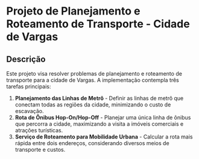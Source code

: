 # Projeto de Planejamento e Roteamento de Transporte - Cidade de Vargas

## Descrição

Este projeto visa resolver problemas de planejamento e roteamento de transporte para a cidade de Vargas. A implementação contempla três tarefas principais:
1. **Planejamento das Linhas de Metrô** - Definir as linhas de metrô que conectam todas as regiões da cidade, minimizando o custo de escavação.
2. **Rota de Ônibus Hop-On/Hop-Off** - Planejar uma única linha de ônibus que percorra a cidade, maximizando a visita a imóveis comerciais e atrações turísticas.
3. **Serviço de Roteamento para Mobilidade Urbana** - Calcular a rota mais rápida entre dois endereços, considerando diversos meios de transporte e custos.
